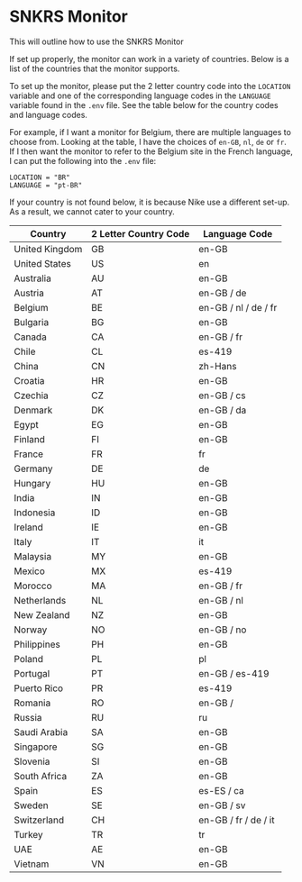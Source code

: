 # SNKRS Monitor

This will outline how to use the SNKRS Monitor

If set up properly, the monitor can work in a variety of countries.
Below is a list of the countries that the monitor supports.

To set up the monitor, please put the 2 letter country code into the ```LOCATION``` variable and one of the corresponding language codes in the ```LANGUAGE``` variable found in the ```.env``` file.
See the table below for the country codes and language codes.

For example, if I want a monitor for Belgium, there are multiple languages to choose from.
Looking at the table, I have the choices of ```en-GB```, ```nl```, ```de``` or ```fr```.
If I then want the monitor to refer to the Belgium site in the French language, I can put the following into the ```.env``` file:
```
LOCATION = "BR"
LANGUAGE = "pt-BR"
```

If your country is not found below, it is because Nike use a different set-up.
As a result, we cannot cater to your country.

Country | 2 Letter Country Code | Language Code
--------|-----------------------|--------------
United Kingdom | GB | en-GB
United States | US | en
Australia | AU | en-GB
Austria | AT | en-GB / de
Belgium | BE | en-GB / nl / de / fr
Bulgaria | BG | en-GB
Canada | CA | en-GB / fr
Chile | CL | es-419
China | CN | zh-Hans
Croatia | HR | en-GB
Czechia | CZ | en-GB / cs
Denmark | DK | en-GB / da
Egypt | EG | en-GB
Finland | FI | en-GB
France | FR | fr
Germany | DE | de
Hungary | HU | en-GB
India | IN | en-GB
Indonesia | ID | en-GB
Ireland | IE | en-GB
Italy | IT | it
Malaysia | MY | en-GB
Mexico | MX | es-419
Morocco | MA | en-GB / fr
Netherlands | NL | en-GB / nl 
New Zealand | NZ | en-GB
Norway | NO | en-GB / no
Philippines | PH | en-GB 
Poland | PL | pl
Portugal | PT | en-GB / es-419
Puerto Rico | PR | es-419
Romania | RO | en-GB / 
Russia | RU | ru
Saudi Arabia | SA | en-GB
Singapore | SG | en-GB
Slovenia | SI | en-GB   
South Africa | ZA | en-GB
Spain | ES | es-ES / ca
Sweden | SE | en-GB / sv
Switzerland | CH | en-GB / fr / de / it 
Turkey | TR | tr
UAE | AE | en-GB
Vietnam | VN | en-GB

